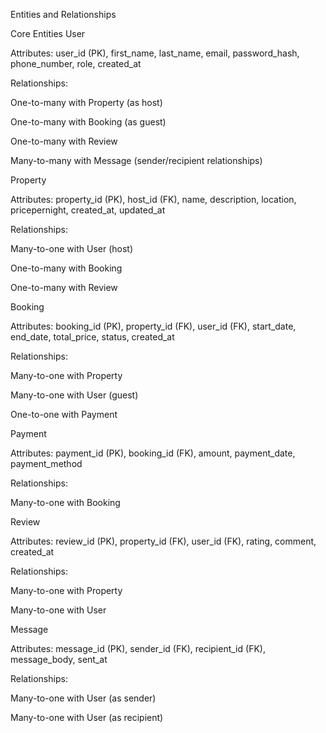 Entities and Relationships

Core Entities
User

Attributes: user_id (PK), first_name, last_name, email, password_hash, phone_number, role, created_at

Relationships:

One-to-many with Property (as host)

One-to-many with Booking (as guest)

One-to-many with Review

Many-to-many with Message (sender/recipient relationships)

Property

Attributes: property_id (PK), host_id (FK), name, description, location, pricepernight, created_at, updated_at

Relationships:

Many-to-one with User (host)

One-to-many with Booking

One-to-many with Review

Booking

Attributes: booking_id (PK), property_id (FK), user_id (FK), start_date, end_date, total_price, status, created_at

Relationships:

Many-to-one with Property

Many-to-one with User (guest)

One-to-one with Payment

Payment

Attributes: payment_id (PK), booking_id (FK), amount, payment_date, payment_method

Relationships:

Many-to-one with Booking

Review

Attributes: review_id (PK), property_id (FK), user_id (FK), rating, comment, created_at

Relationships:

Many-to-one with Property

Many-to-one with User

Message

Attributes: message_id (PK), sender_id (FK), recipient_id (FK), message_body, sent_at

Relationships:

Many-to-one with User (as sender)

Many-to-one with User (as recipient)